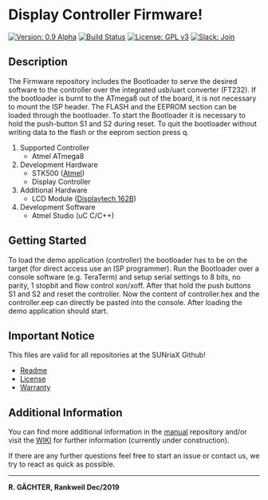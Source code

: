 # Display Controller Firmware!

[![Version: 0.9 Alpha](https://img.shields.io/badge/Version-0.9%20Release-green.svg)](https://github.com/sunriax) [![Build Status](https://travis-ci.org/sunriax/board.svg?branch=master)](https://travis-ci.org/sunriax/board) [![License: GPL v3](https://img.shields.io/badge/License-GPL%20v3-blue.svg)](https://www.gnu.org/licenses/gpl-3.0) [![Slack: Join](https://img.shields.io/badge/Slack-Join-blue.svg)](https://join.slack.com/t/sunriax-technology/shared_invite/enQtMjg3OTE2MjIyMTE2LTU1MmEwNmY5Y2Y3MTNjNzFhYzE5NTFkYWY4NzE0YmQzNzA5NjBkMWQ3ODkyNDI1NjJmMGIwYzMwOGI5ZjA2MDg)

## Description

The Firmware repository includes the Bootloader to serve the desired software to the controller over the integrated usb/uart converter (FT232). If the bootloader is burnt to the ATmega8 out of the board, it is not necessary to mount the ISP header. The FLASH and the EEPROM section can be loaded through the bootloader. To start the Bootloader it is necessary to hold the push-button S1 and S2 during reset. To quit the bootloader without writing data to the flash or the eeprom section press q.

1. Supported Controller
   * Atmel ATmega8
1. Development Hardware
   * STK500 ([Atmel](http://www.microchip.com/webdoc/stk500/index.html))
   * Display Controller
1. Additional Hardware
   * LCD Module ([Displaytech 162B](https://cdn.displaytech-us.com/sites/default/files/display-data-sheet/162B%20series-v21.pdf))
1. Development Software
   * Atmel Studio (uC C/C++)

## Getting Started

To load the demo application (controller) the bootloader has to be on the target (for direct access use an ISP programmer). Run the Bootloader over a console software (e.g. TeraTerm) and setup serial settings to 8 bits, no parity, 1 stopbit and flow control xon/xoff. After that hold the push buttons S1 and S2 and reset the controller. Now the content of controller.hex and the controller.eep can directly be pasted into the console. After loading the demo application should start.

## Important Notice

This files are valid for all repositories at the SUNriaX Github!
* [Readme](https://github.com/sunriax/manual/blob/master/README.md)
* [License](https://github.com/sunriax/manual/blob/master/LICENSE.md)
* [Warranty](https://github.com/sunriax/manual/blob/master/WARRANTY.md)

## Additional Information

You can find more additional information in the [manual](https://github.com/sunriax/manual/tree/master/docs) repository and/or visit the [WIKI](https://wiki.sunriax.at/) for further information (currently under construction).

If there are any further questions feel free to start an issue or contact us, we try to react as quick as possible.

---
**R. GÄCHTER, Rankweil Dec/2019**
